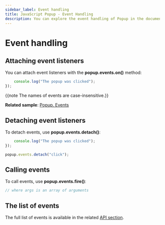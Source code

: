 ```yaml
---
sidebar_label: Event handling
title: JavaScript Popup - Event Handling 
description: You can explore the event handling of Popup in the documentation of the DHTMLX JavaScript UI library. Browse developer guides and API reference, try out code examples and live demos, and download a free 30-day evaluation version of DHTMLX Suite.
---
```


# Event handling

## Attaching event listeners

You can attach event listeners with the **popup.events.on()** method:

```javascript
    console.log("The popup was clicked");
});
```

{{note The names of events are case-insensitive.}}

**Related sample**: [Popup. Events](https://snippet.dhtmlx.com/ro2lza9t)

## Detaching event listeners

To detach events, use **popup.events.detach()**:

```javascript
    console.log("The popup was clicked");
});

popup.events.detach("click");
```

## Calling events

To call events, use **popup.events.fire()**:

```javascript
// where args is an array of arguments
```

## The list of events

The full list of events is available in the related [API section](popup/api/api_overview.md#events).
